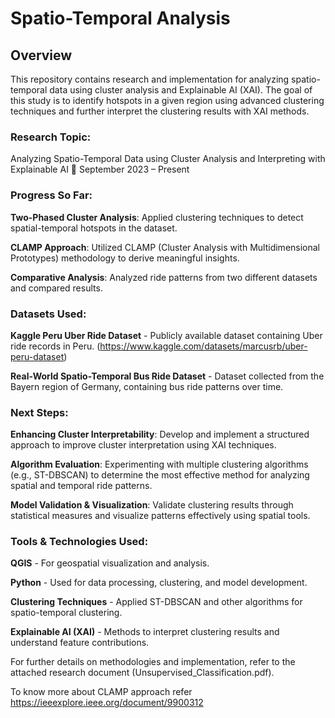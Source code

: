 # Spatio-Temporal Analysis

## Overview

This repository contains research and implementation for analyzing spatio-temporal data using cluster analysis and Explainable AI (XAI). The goal of this study is to identify hotspots in a given region using advanced clustering techniques and further interpret the clustering results with XAI methods.

### Research Topic:
Analyzing Spatio-Temporal Data using Cluster Analysis and Interpreting with Explainable AI
📅 September 2023 – Present

### Progress So Far:
**Two-Phased Cluster Analysis**: Applied clustering techniques to detect spatial-temporal hotspots in the dataset.

**CLAMP Approach**: Utilized CLAMP (Cluster Analysis with Multidimensional Prototypes) methodology to derive meaningful insights.

**Comparative Analysis**: Analyzed ride patterns from two different datasets and compared results.

### Datasets Used:
**Kaggle Peru Uber Ride Dataset** - Publicly available dataset containing Uber ride records in Peru. (https://www.kaggle.com/datasets/marcusrb/uber-peru-dataset)

**Real-World Spatio-Temporal Bus Ride Dataset** - Dataset collected from the Bayern region of Germany, containing bus ride patterns over time.

### Next Steps:
**Enhancing Cluster Interpretability**: Develop and implement a structured approach to improve cluster interpretation using XAI techniques.

**Algorithm Evaluation**: Experimenting with multiple clustering algorithms (e.g., ST-DBSCAN) to determine the most effective method for analyzing spatial and temporal ride patterns.

**Model Validation & Visualization**: Validate clustering results through statistical measures and visualize patterns effectively using spatial tools.

### Tools & Technologies Used:
**QGIS** - For geospatial visualization and analysis.

**Python** - Used for data processing, clustering, and model development.

**Clustering Techniques** - Applied ST-DBSCAN and other algorithms for spatio-temporal clustering.

**Explainable AI (XAI)** - Methods to interpret clustering results and understand feature contributions.

For further details on methodologies and implementation, refer to the attached research document (Unsupervised_Classification.pdf).

To know more about CLAMP approach refer https://ieeexplore.ieee.org/document/9900312
